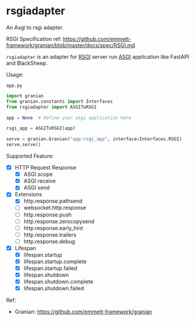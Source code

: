 # rsgiadapter

An Asgi to rsgi adapter.

RSGI Specification ref: https://github.com/emmett-framework/granian/blob/master/docs/spec/RSGI.md

`rsgiadapter` is an adapter for [RSGI](https://github.com/emmett-framework/granian/blob/master/docs/spec/RSGI.md) server run [ASGI](https://asgi.readthedocs.io) application like FastAPI and BlackSheep.

Usage:

`app.py`
```python
import granian
from granian.constants import Interfaces
from rsgiadapter import ASGIToRSGI

app = None  # Define your asgi application here

rsgi_app = ASGIToRSGI(app)

serve = granian.Granian("app:rsgi_app", interface=Interfaces.RSGI)
serve.serve()
```

Supported Feature:

- [x] HTTP Request Response
  - [x] ASGI scope
  - [x] ASGI receive
  - [x] ASGI send
- [x] Extensions
  - [x] http.response.pathsend
  - [ ] websocket.http.response
  - [ ] http.response.push
  - [ ] http.response.zerocopysend
  - [ ] http.response.early_hint
  - [ ] http.response.trailers
  - [ ] http.response.debug
- [x] Lifespan
  - [x] lifespan.startup
  - [x] lifespan.startup.complete
  - [x] lifespan.startup.failed
  - [x] lifespan.shutdown
  - [x] lifespan.shutdown.complete
  - [x] lifespan.shutdown.failed

Ref:

- Granian: https://github.com/emmett-framework/granian
